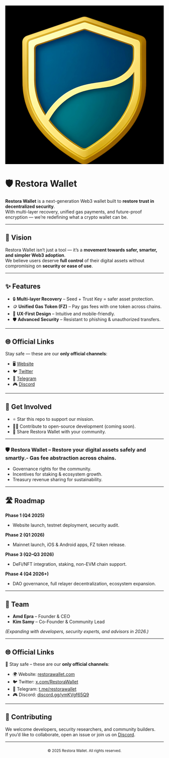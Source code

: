 ![Restora Wallet Banner](assets/IMG_20250906_134054.jpg)

# 🛡️ Restora Wallet

**Restora Wallet** is a next-generation Web3 wallet built to **restore trust in decentralized security**.  
With multi-layer recovery, unified gas payments, and future-proof encryption — we’re redefining what a crypto wallet can be.

---

## 🚀 Vision
Restora Wallet isn’t just a tool — it’s a **movement towards safer, smarter, and simpler Web3 adoption**.  
We believe users deserve **full control** of their digital assets without compromising on **security or ease of use**.

---

## ✨ Features
- 🔒 **Multi-layer Recovery** – Seed + Trust Key = safer asset protection.  
- 🪙 **Unified Gas Token (FZ)** – Pay gas fees with one token across chains.  
- 📱 **UX-First Design** – Intuitive and mobile-friendly.  
- 🛡️ **Advanced Security** – Resistant to phishing & unauthorized transfers.  

---

## 🌐 Official Links
Stay safe — these are our **only official channels**:  

- 🖥️ [Website](https://www.restorawallet.com)  
- 🐦 [Twitter](https://x.com/Restorawallet)  
- 💬 [Telegram](https://t.me/restorawallet)  
- 🎮 [Discord](https://discord.gg/ymKVgf65Q9)  

---

## 🤝 Get Involved
- ⭐ Star this repo to support our mission.  
- 🧑‍💻 Contribute to open-source development (coming soon).  
- 📢 Share Restora Wallet with your community.  

---

### 🛡️ Restora Wallet – Restore your digital assets safely and smartly.- Gas fee abstraction across chains.  
- Governance rights for the community.  
- Incentives for staking & ecosystem growth.  
- Treasury revenue sharing for sustainability.  

---

## 🛣️ Roadmap
**Phase 1 (Q4 2025)**  
- Website launch, testnet deployment, security audit.  

**Phase 2 (Q1 2026)**  
- Mainnet launch, iOS & Android apps, FZ token release.  

**Phase 3 (Q2–Q3 2026)**  
- DeFi/NFT integration, staking, non-EVM chain support.  

**Phase 4 (Q4 2026+)**  
- DAO governance, full relayer decentralization, ecosystem expansion.  

---

## 👥 Team
- **Amd Epra** – Founder & CEO  
- **Kim Samy** – Co-Founder & Community Lead  

*(Expanding with developers, security experts, and advisors in 2026.)*

---

## 🌐 Official Links
🚨 Stay safe – these are our **only official channels**:  

- 🌍 Website: [restorawallet.com](https://restorawallet.com)  
- 🐦 Twitter: [x.com/RestoraWallet](https://x.com/RestoraWallet)  
- 💬 Telegram: [t.me/restorawallet](https://t.me/restorawallet)  
- 🎮 Discord: [discord.gg/ymKVgf65Q9](https://discord.gg/ymKVgf65Q9)  

---

## 🤝 Contributing
We welcome developers, security researchers, and community builders.  
If you’d like to collaborate, open an issue or join us on [Discord](https://discord.gg/ymKVgf65Q9).  

---

<p align="center">
  <sub>© 2025 Restora Wallet. All rights reserved.</sub>
</p>
